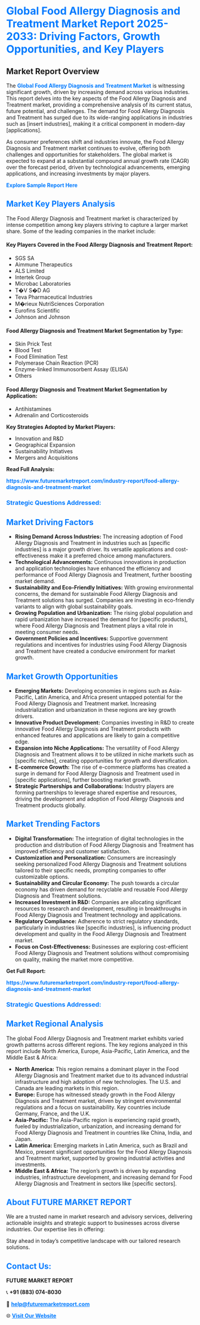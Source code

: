 <h1 style="color: #007BFF;">Global Food Allergy Diagnosis and Treatment Market Report 2025-2033: Driving Factors, Growth Opportunities, and Key Players</h1>

<section id="overview">
<h2>Market Report Overview</h2>
<p>The <a href="https://www.futuremarketreport.com/industry-report/food-allergy-diagnosis-and-treatment-market" style="color: #007BFF; text-decoration: none;"><strong>Global Food Allergy Diagnosis and Treatment Market</strong></a> is witnessing significant growth, driven by increasing demand across various industries. This report delves into the key aspects of the Food Allergy Diagnosis and Treatment market, providing a comprehensive analysis of its current status, future potential, and challenges. The demand for Food Allergy Diagnosis and Treatment has surged due to its wide-ranging applications in industries such as [insert industries], making it a critical component in modern-day [applications].</p>
<p>As consumer preferences shift and industries innovate, the Food Allergy Diagnosis and Treatment market continues to evolve, offering both challenges and opportunities for stakeholders. The global market is expected to expand at a substantial compound annual growth rate (CAGR) over the forecast period, driven by technological advancements, emerging applications, and increasing investments by major players.</p>
</section>

<section id="overview">
<p><a href="https://www.futuremarketreport.com/request-sample/reportId=79468" style="color: #007BFF; text-decoration: none;"><strong>Explore Sample Report Here</strong></a></p>
</section>

<section id="key-players">
<h2 style="color: #007BFF;">Market Key Players Analysis</h2>
<p>The Food Allergy Diagnosis and Treatment market is characterized by intense competition among key players striving to capture a larger market share. Some of the leading companies in the market include:</p>
<h4>Key Players Covered in the Food Allergy Diagnosis and Treatment Report:</h4>
<ul><li>SGS SA</li><li>Aimmune Therapeutics</li><li>ALS Limited</li><li>Intertek Group</li><li>Microbac Laboratories</li><li>T�V S�D AG</li><li>Teva Pharmaceutical Industries</li><li>M�rieux NutriSciences Corporation</li><li>Eurofins Scientific</li><li>Johnson and Johnson</li></ul>
<h4>Food Allergy Diagnosis and Treatment Market Segmentation by Type:</h4>
<ul><li>Skin Prick Test</li><li>Blood Test</li><li>Food Elimination Test</li><li>Polymerase Chain Reaction (PCR)</li><li>Enzyme-linked Immunosorbent Assay (ELISA)</li><li>Others</li></ul>

<h4>Food Allergy Diagnosis and Treatment Market Segmentation by Application:</h4>
<ul><li>Antihistamines</li><li>Adrenalin and Corticosteroids</li></ul>
<p><strong>Key Strategies Adopted by Market Players:</strong></p>
<ul>
<li>Innovation and R&D</li>
<li>Geographical Expansion</li>
<li>Sustainability Initiatives</li>
<li>Mergers and Acquisitions</li>
</ul>
</section>

<section>
<p><strong>Read Full Analysis: </strong></p><a href="https://www.futuremarketreport.com/industry-report/food-allergy-diagnosis-and-treatment-market" style="color: #007BFF; text-decoration: none;"><strong>https://www.futuremarketreport.com/industry-report/food-allergy-diagnosis-and-treatment-market</strong></a>
<h3 style="color: #007BFF;">Strategic Questions Addressed:</h3>
</section>

<section id="driving-factors">
<h2 style="color: #007BFF;">Market Driving Factors</h2>
<ul>
<li><strong>Rising Demand Across Industries:</strong> The increasing adoption of Food Allergy Diagnosis and Treatment in industries such as [specific industries] is a major growth driver. Its versatile applications and cost-effectiveness make it a preferred choice among manufacturers.</li>
<li><strong>Technological Advancements:</strong> Continuous innovations in production and application technologies have enhanced the efficiency and performance of Food Allergy Diagnosis and Treatment, further boosting market demand.</li>
<li><strong>Sustainability and Eco-Friendly Initiatives:</strong> With growing environmental concerns, the demand for sustainable Food Allergy Diagnosis and Treatment solutions has surged. Companies are investing in eco-friendly variants to align with global sustainability goals.</li>
<li><strong>Growing Population and Urbanization:</strong> The rising global population and rapid urbanization have increased the demand for [specific products], where Food Allergy Diagnosis and Treatment plays a vital role in meeting consumer needs.</li>
<li><strong>Government Policies and Incentives:</strong> Supportive government regulations and incentives for industries using Food Allergy Diagnosis and Treatment have created a conducive environment for market growth.</li>
</ul>
</section>

<section id="growth-opportunities">
<h2 style="color: #007BFF;">Market Growth Opportunities</h2>
<ul>
<li><strong>Emerging Markets:</strong> Developing economies in regions such as Asia-Pacific, Latin America, and Africa present untapped potential for the Food Allergy Diagnosis and Treatment market. Increasing industrialization and urbanization in these regions are key growth drivers.</li>
<li><strong>Innovative Product Development:</strong> Companies investing in R&D to create innovative Food Allergy Diagnosis and Treatment products with enhanced features and applications are likely to gain a competitive edge.</li>
<li><strong>Expansion into Niche Applications:</strong> The versatility of Food Allergy Diagnosis and Treatment allows it to be utilized in niche markets such as [specific niches], creating opportunities for growth and diversification.</li>
<li><strong>E-commerce Growth:</strong> The rise of e-commerce platforms has created a surge in demand for Food Allergy Diagnosis and Treatment used in [specific applications], further boosting market growth.</li>
<li><strong>Strategic Partnerships and Collaborations:</strong> Industry players are forming partnerships to leverage shared expertise and resources, driving the development and adoption of Food Allergy Diagnosis and Treatment products globally.</li>
</ul>
</section>

<section id="trending-factors">
<h2 style="color: #007BFF;">Market Trending Factors</h2>
<ul>
<li><strong>Digital Transformation:</strong> The integration of digital technologies in the production and distribution of Food Allergy Diagnosis and Treatment has improved efficiency and customer satisfaction.</li>
<li><strong>Customization and Personalization:</strong> Consumers are increasingly seeking personalized Food Allergy Diagnosis and Treatment solutions tailored to their specific needs, prompting companies to offer customizable options.</li>
<li><strong>Sustainability and Circular Economy:</strong> The push towards a circular economy has driven demand for recyclable and reusable Food Allergy Diagnosis and Treatment solutions.</li>
<li><strong>Increased Investment in R&D:</strong> Companies are allocating significant resources to research and development, resulting in breakthroughs in Food Allergy Diagnosis and Treatment technology and applications.</li>
<li><strong>Regulatory Compliance:</strong> Adherence to strict regulatory standards, particularly in industries like [specific industries], is influencing product development and quality in the Food Allergy Diagnosis and Treatment market.</li>
<li><strong>Focus on Cost-Effectiveness:</strong> Businesses are exploring cost-efficient Food Allergy Diagnosis and Treatment solutions without compromising on quality, making the market more competitive.</li>
</ul>
</section>

<section>
<p><strong>Get Full Report: </strong></p><a href="https://www.futuremarketreport.com/industry-report/food-allergy-diagnosis-and-treatment-market" style="color: #007BFF; text-decoration: none;"><strong>https://www.futuremarketreport.com/industry-report/food-allergy-diagnosis-and-treatment-market</strong></a>
<h3 style="color: #007BFF;">Strategic Questions Addressed:</h3>
</section>


<section id="regional-analysis">
<h2 style="color: #007BFF;">Market Regional Analysis</h2>
<p>The global Food Allergy Diagnosis and Treatment market exhibits varied growth patterns across different regions. The key regions analyzed in this report include North America, Europe, Asia-Pacific, Latin America, and the Middle East & Africa:</p>
<ul>
<li><strong>North America:</strong> This region remains a dominant player in the Food Allergy Diagnosis and Treatment market due to its advanced industrial infrastructure and high adoption of new technologies. The U.S. and Canada are leading markets in this region.</li>
<li><strong>Europe:</strong> Europe has witnessed steady growth in the Food Allergy Diagnosis and Treatment market, driven by stringent environmental regulations and a focus on sustainability. Key countries include Germany, France, and the U.K.</li>
<li><strong>Asia-Pacific:</strong> The Asia-Pacific region is experiencing rapid growth, fueled by industrialization, urbanization, and increasing demand for Food Allergy Diagnosis and Treatment in countries like China, India, and Japan.</li>
<li><strong>Latin America:</strong> Emerging markets in Latin America, such as Brazil and Mexico, present significant opportunities for the Food Allergy Diagnosis and Treatment market, supported by growing industrial activities and investments.</li>
<li><strong>Middle East & Africa:</strong> The region’s growth is driven by expanding industries, infrastructure development, and increasing demand for Food Allergy Diagnosis and Treatment in sectors like [specific sectors].</li>
</ul>
</section>

<footer>
<h2 style="color: #007BFF;">About FUTURE MARKET REPORT</h2>
<p>We are a trusted name in market research and advisory services, delivering actionable insights and strategic support to businesses across diverse industries. Our expertise lies in offering:</p>

<p>Stay ahead in today’s competitive landscape with our tailored research solutions.</p>

<h2 style="color: #007BFF;">Contact Us:</h2>
<p><strong>FUTURE MARKET REPORT</strong></p>
<p>📞 <strong>+91 (883) 074-8030</strong></p>
<p>📧 <strong><a href="mailto:help@futuremarketreport.com" style="color: #007BFF;">help@futuremarketreport.com</a></strong></p>
<p>🌐 <strong><a href="https://www.futuremarketreport.com/" style="color: #007BFF;">Visit Our Website</a></strong></p>
</footer>